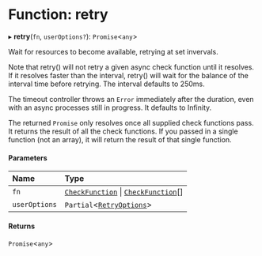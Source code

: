 # Function: retry

▸ **retry**(`fn`, `userOptions?`): `Promise`<`any`\>

Wait for resources to become available, retrying at set invervals.

Note that retry() will not retry a given async check function until it
resolves. If it resolves faster than the interval, retry() will wait for
the balance of the interval time before retrying. The interval defaults to
250ms.

The timeout controller throws an `Error` immediately after the duration,
even with an async processes still in progress. It defaults to Infinity.

The returned `Promise` only resolves once all supplied check functions pass.
It returns the result of all the check functions. If you passed in a single
function (not an array), it will return the result of that single function.

#### Parameters

| Name | Type |
| :------ | :------ |
| `fn` | [`CheckFunction`](../interfaces/CheckFunction.md) \| [`CheckFunction`](../interfaces/CheckFunction.md)[] |
| `userOptions` | `Partial`<[`RetryOptions`](../interfaces/RetryOptions.md)\> |

#### Returns

`Promise`<`any`\>
